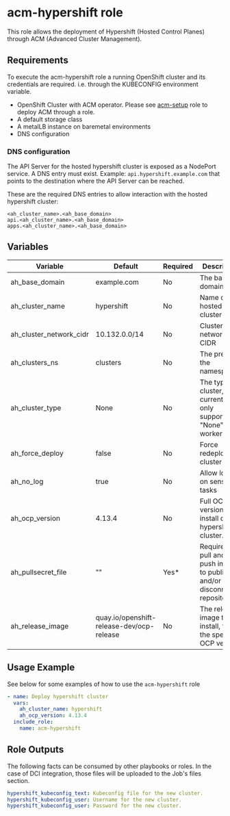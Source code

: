 # acm-hypershift role

This role allows the deployment of Hypershift (Hosted Control Planes) through ACM (Advanced Cluster Management).

## Requirements

To execute the acm-hypershift role a running OpenShift cluster and its credentials are required. i.e. through the KUBECONFIG environment variable.

- OpenShift Cluster with ACM operator. Please see [acm-setup](../acm-setup/README.md) role to deploy ACM through a role.
- A default storage class
- A metalLB instance on baremetal environments
- DNS configuration

### DNS configuration

The API Server for the hosted hypershift cluster is exposed as a NodePort service. A DNS entry must exist. Example: `api.hypershift.example.com` that points to the destination where the API Server can be reached.

These are the required DNS entries to allow interaction with the hosted hypershift cluster:

```Text
<ah_cluster_name>.<ah_base_domain>
api.<ah_cluster_name>.<ah_base_domain>
apps.<ah_cluster_name>.<ah_base_domain>
```

## Variables

| Variable                | Default                                   | Required  | Description                                                                    |
| ----------------------- | ----------------------------------------- | --------- | ------------------------------------------------------------------------------ |
| ah_base_domain          | example.com                               | No        | The base domain                                                                |
| ah_cluster_name         | hypershift                                | No        | Name of the hosted cluster                                                     |
| ah_cluster_network_cidr | 10.132.0.0/14                             | No        | Cluster network CIDR                                                           |
| ah_clusters_ns          | clusters                                  | No        | The prefix for the namespace                                                   |
| ah_cluster_type         | None                                      | No        | The type of cluster, currently only supported "None". No workers               |
| ah_force_deploy         | false                                     | No        | Force redeploy of a cluster                                                    |
| ah_no_log               | true                                      | No        | Allow logging on sensitive tasks                                               |
| ah_ocp_version          | 4.13.4                                    | No        | Full OCP version to install on the hypershift cluster. <major>.<minor>.<patch> |
| ah_pullsecret_file      | ""                                        | Yes*      | Required to pull and/or push images to public and/or disconnected repositories |
| ah_release_image        | quay.io/openshift-release-dev/ocp-release | No        | The release image to install, from the specified OCP version                   |

## Usage Example

See below for some examples of how to use the `acm-hypershift` role

```yaml
- name: Deploy hypershift cluster
  vars:
    ah_cluster_name: hypershift
    ah_ocp_version: 4.13.4
  include_role:
    name: acm-hypershift
```

## Role Outputs

The following facts can be consumed by other playbooks or roles. In the case of DCI integration, those files will be uploaded to the Job's files section.

```yaml
hypershift_kubeconfig_text: Kubeconfig file for the new cluster.
hypershift_kubeconfig_user: Username for the new cluster.
hypershift_kubeconfig_user: Password for the new cluster.
```
